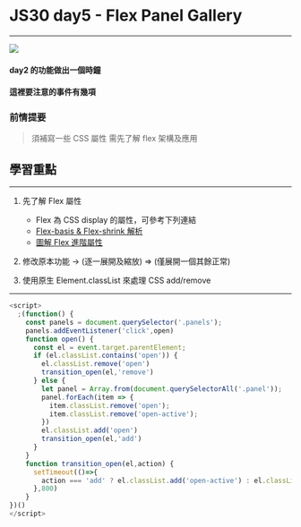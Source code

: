 # JS30 day5 - Flex Panel Gallery 
---

<img src="./JSday_5_home.png" style="max-width:100%"> 

#### day2 的功能做出一個時鐘
#### 這裡要注意的事件有幾項

### 前情提要
> 須補寫一些 CSS 屬性
> 需先了解 flex 架構及應用 


## 學習重點
-----
1. 先了解 Flex 屬性
    - Flex 為 CSS display 的屬性，可參考下列連結
    - <a href="https://github.com/ccforward/cc/issues/60"> Flex-basis & Flex-shrink 解析</a>
    - <a href="https://cythilya.github.io/2017/04/06/flexbox-advance/"> 圖解 Flex 進階屬性</a>

1. 修改原本功能 -> (逐一展開及縮放) => (僅展開一個其餘正常) 

1. 使用原生 Element.classList 來處理 CSS add/remove

-----

```javascript
<script>
  ;(function() {
    const panels = document.querySelector('.panels');
    panels.addEventListener('click',open)
    function open() {
      const el = event.target.parentElement;
      if (el.classList.contains('open')) {
        el.classList.remove('open')
        transition_open(el,'remove')
      } else {
        let panel = Array.from(document.querySelectorAll('.panel'));
        panel.forEach(item => {
          item.classList.remove('open');
          item.classList.remove('open-active');
        })
        el.classList.add('open')
        transition_open(el,'add')
      }
    }
    function transition_open(el,action) {
      setTimeout(()=>{
        action === 'add' ? el.classList.add('open-active') : el.classList.remove('open-active')
      },800)
    } 
})()
</script>
```